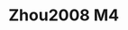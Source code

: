 <a name="material" />

# Zhou2008 M4
<script type="application/ld+json">
  {
    "@context": "https://schema.org/",
    "@type": "ChemicalSubstance",
    "http://purl.org/dc/terms/conformsTo":
      {
        "@type": "CreativeWork",
        "@id": "https://bioschemas.org/profiles/ChemicalSubstance/0.4-RELEASE/"
      },
    "@id": "https://egonw.github.io/nanowiki/nanowiki216.html#material",
    "name": "Zhou2008 M4",
    "sameAs: "http://127.0.0.1/mediawiki/index.php/Special:URIResolver/Zhou2008_M4"
  }
</script>

